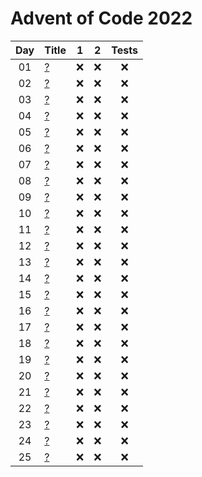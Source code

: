 # Advent of Code 2022

| Day | Title                                     |  1  |  2  | Tests |
| :-: | ----------------------------------------- | :-: | :-: | :---: |
| 01  | [?](https://adventofcode.com/2022/day/1)  | :x: | :x: |  :x:  |
| 02  | [?](https://adventofcode.com/2022/day/2)  | :x: | :x: |  :x:  |
| 03  | [?](https://adventofcode.com/2022/day/3)  | :x: | :x: |  :x:  |
| 04  | [?](https://adventofcode.com/2022/day/4)  | :x: | :x: |  :x:  |
| 05  | [?](https://adventofcode.com/2022/day/5)  | :x: | :x: |  :x:  |
| 06  | [?](https://adventofcode.com/2022/day/6)  | :x: | :x: |  :x:  |
| 07  | [?](https://adventofcode.com/2022/day/7)  | :x: | :x: |  :x:  |
| 08  | [?](https://adventofcode.com/2022/day/8)  | :x: | :x: |  :x:  |
| 09  | [?](https://adventofcode.com/2022/day/9)  | :x: | :x: |  :x:  |
| 10  | [?](https://adventofcode.com/2022/day/10) | :x: | :x: |  :x:  |
| 11  | [?](https://adventofcode.com/2022/day/11) | :x: | :x: |  :x:  |
| 12  | [?](https://adventofcode.com/2022/day/12) | :x: | :x: |  :x:  |
| 13  | [?](https://adventofcode.com/2022/day/13) | :x: | :x: |  :x:  |
| 14  | [?](https://adventofcode.com/2022/day/14) | :x: | :x: |  :x:  |
| 15  | [?](https://adventofcode.com/2022/day/15) | :x: | :x: |  :x:  |
| 16  | [?](https://adventofcode.com/2022/day/16) | :x: | :x: |  :x:  |
| 17  | [?](https://adventofcode.com/2022/day/17) | :x: | :x: |  :x:  |
| 18  | [?](https://adventofcode.com/2022/day/18) | :x: | :x: |  :x:  |
| 19  | [?](https://adventofcode.com/2022/day/19) | :x: | :x: |  :x:  |
| 20  | [?](https://adventofcode.com/2022/day/20) | :x: | :x: |  :x:  |
| 21  | [?](https://adventofcode.com/2022/day/21) | :x: | :x: |  :x:  |
| 22  | [?](https://adventofcode.com/2022/day/22) | :x: | :x: |  :x:  |
| 23  | [?](https://adventofcode.com/2022/day/23) | :x: | :x: |  :x:  |
| 24  | [?](https://adventofcode.com/2022/day/24) | :x: | :x: |  :x:  |
| 25  | [?](https://adventofcode.com/2022/day/25) | :x: | :x: |  :x:  |
